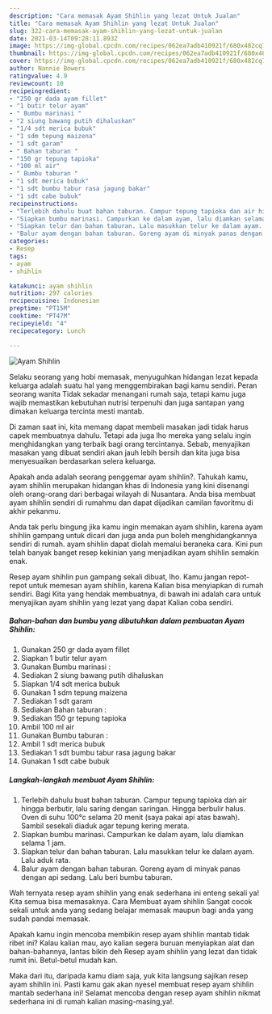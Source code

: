 ```yaml
---
description: "Cara memasak Ayam Shihlin yang lezat Untuk Jualan"
title: "Cara memasak Ayam Shihlin yang lezat Untuk Jualan"
slug: 322-cara-memasak-ayam-shihlin-yang-lezat-untuk-jualan
date: 2021-03-14T09:28:11.893Z
image: https://img-global.cpcdn.com/recipes/062ea7adb410921f/680x482cq70/ayam-shihlin-foto-resep-utama.jpg
thumbnail: https://img-global.cpcdn.com/recipes/062ea7adb410921f/680x482cq70/ayam-shihlin-foto-resep-utama.jpg
cover: https://img-global.cpcdn.com/recipes/062ea7adb410921f/680x482cq70/ayam-shihlin-foto-resep-utama.jpg
author: Nannie Bowers
ratingvalue: 4.9
reviewcount: 10
recipeingredient:
- "250 gr dada ayam fillet"
- "1 butir telur ayam"
- " Bumbu marinasi "
- "2 siung bawang putih dihaluskan"
- "1/4 sdt merica bubuk"
- "1 sdm tepung maizena"
- "1 sdt garam"
- " Bahan taburan "
- "150 gr tepung tapioka"
- "100 ml air"
- " Bumbu taburan "
- "1 sdt merica bubuk"
- "1 sdt bumbu tabur rasa jagung bakar"
- "1 sdt cabe bubuk"
recipeinstructions:
- "Terlebih dahulu buat bahan taburan. Campur tepung tapioka dan air hingga berbutir, lalu saring dengan saringan. Hingga berbulir halus. Oven di suhu 100°c selama 20 menit (saya pakai api atas bawah). Sambil sesekali diaduk agar tepung kering merata."
- "Siapkan bumbu marinasi. Campurkan ke dalam ayam, lalu diamkan selama 1 jam."
- "Siapkan telur dan bahan taburan. Lalu masukkan telur ke dalam ayam. Lalu aduk rata."
- "Balur ayam dengan bahan taburan. Goreng ayam di minyak panas dengan api sedang. Lalu beri bumbu taburan."
categories:
- Resep
tags:
- ayam
- shihlin

katakunci: ayam shihlin 
nutrition: 297 calories
recipecuisine: Indonesian
preptime: "PT15M"
cooktime: "PT47M"
recipeyield: "4"
recipecategory: Lunch

---
```



![Ayam Shihlin](https://img-global.cpcdn.com/recipes/062ea7adb410921f/680x482cq70/ayam-shihlin-foto-resep-utama.jpg)

Selaku seorang yang hobi memasak, menyuguhkan hidangan lezat kepada keluarga adalah suatu hal yang menggembirakan bagi kamu sendiri. Peran seorang  wanita Tidak sekadar menangani rumah saja, tetapi kamu juga wajib memastikan kebutuhan nutrisi terpenuhi dan juga santapan yang dimakan keluarga tercinta mesti mantab.

Di zaman  saat ini, kita memang dapat membeli masakan jadi tidak harus capek membuatnya dahulu. Tetapi ada juga lho mereka yang selalu ingin menghidangkan yang terbaik bagi orang tercintanya. Sebab, menyajikan masakan yang dibuat sendiri akan jauh lebih bersih dan kita juga bisa menyesuaikan berdasarkan selera keluarga. 



Apakah anda adalah seorang penggemar ayam shihlin?. Tahukah kamu, ayam shihlin merupakan hidangan khas di Indonesia yang kini disenangi oleh orang-orang dari berbagai wilayah di Nusantara. Anda bisa membuat ayam shihlin sendiri di rumahmu dan dapat dijadikan camilan favoritmu di akhir pekanmu.

Anda tak perlu bingung jika kamu ingin memakan ayam shihlin, karena ayam shihlin gampang untuk dicari dan juga anda pun boleh menghidangkannya sendiri di rumah. ayam shihlin dapat diolah memalui beraneka cara. Kini pun telah banyak banget resep kekinian yang menjadikan ayam shihlin semakin enak.

Resep ayam shihlin pun gampang sekali dibuat, lho. Kamu jangan repot-repot untuk memesan ayam shihlin, karena Kalian bisa menyiapkan di rumah sendiri. Bagi Kita yang hendak membuatnya, di bawah ini adalah cara untuk menyajikan ayam shihlin yang lezat yang dapat Kalian coba sendiri.

<!--inarticleads1-->

##### Bahan-bahan dan bumbu yang dibutuhkan dalam pembuatan Ayam Shihlin:

1. Gunakan 250 gr dada ayam fillet
1. Siapkan 1 butir telur ayam
1. Gunakan  Bumbu marinasi :
1. Sediakan 2 siung bawang putih dihaluskan
1. Siapkan 1/4 sdt merica bubuk
1. Gunakan 1 sdm tepung maizena
1. Sediakan 1 sdt garam
1. Sediakan  Bahan taburan :
1. Sediakan 150 gr tepung tapioka
1. Ambil 100 ml air
1. Gunakan  Bumbu taburan :
1. Ambil 1 sdt merica bubuk
1. Sediakan 1 sdt bumbu tabur rasa jagung bakar
1. Gunakan 1 sdt cabe bubuk




<!--inarticleads2-->

##### Langkah-langkah membuat Ayam Shihlin:

1. Terlebih dahulu buat bahan taburan. Campur tepung tapioka dan air hingga berbutir, lalu saring dengan saringan. Hingga berbulir halus. Oven di suhu 100°c selama 20 menit (saya pakai api atas bawah). Sambil sesekali diaduk agar tepung kering merata.
1. Siapkan bumbu marinasi. Campurkan ke dalam ayam, lalu diamkan selama 1 jam.
1. Siapkan telur dan bahan taburan. Lalu masukkan telur ke dalam ayam. Lalu aduk rata.
1. Balur ayam dengan bahan taburan. Goreng ayam di minyak panas dengan api sedang. Lalu beri bumbu taburan.




Wah ternyata resep ayam shihlin yang enak sederhana ini enteng sekali ya! Kita semua bisa memasaknya. Cara Membuat ayam shihlin Sangat cocok sekali untuk anda yang sedang belajar memasak maupun bagi anda yang sudah pandai memasak.

Apakah kamu ingin mencoba membikin resep ayam shihlin mantab tidak ribet ini? Kalau kalian mau, ayo kalian segera buruan menyiapkan alat dan bahan-bahannya, lantas bikin deh Resep ayam shihlin yang lezat dan tidak rumit ini. Betul-betul mudah kan. 

Maka dari itu, daripada kamu diam saja, yuk kita langsung sajikan resep ayam shihlin ini. Pasti kamu gak akan nyesel membuat resep ayam shihlin mantab sederhana ini! Selamat mencoba dengan resep ayam shihlin nikmat sederhana ini di rumah kalian masing-masing,ya!.

